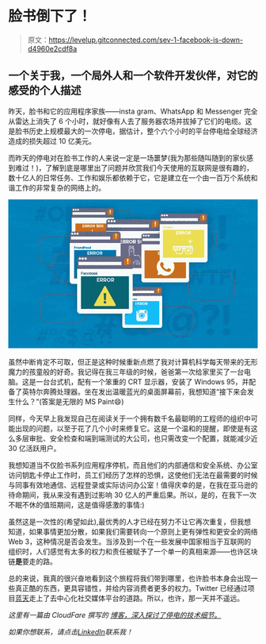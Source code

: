 # 脸书倒下了！

> 原文：<https://levelup.gitconnected.com/sev-1-facebook-is-down-d4960e2cdf8a>

## 一个关于我，一个局外人和一个软件开发伙伴，对它的感受的个人描述

昨天，脸书和它的应用程序家族——insta gram、WhatsApp 和 Messenger 完全从雷达上消失了 6 个小时，就好像有人去了服务器农场并拔掉了它们的电缆。这是脸书历史上规模最大的一次停电，据估计，整个六个小时的平台停电给全球经济造成的损失超过 10 亿美元。

而昨天的停电对在脸书工作的人来说一定是一场噩梦(我为那些随叫随到的家伙感到难过！)，了解到底是哪里出了问题并欣赏我们今天使用的互联网是很有趣的，数十亿人的日常任务、工作和娱乐都依赖于它，它是建立在一个由一百万个系统和谐工作的非常复杂的网络上的。

![](img/9c8d68357ce70feed5abce5ba71536bd.png)

虽然中断肯定不可取，但正是这种时候重新点燃了我对计算机科学每天带来的无形魔力的孩童般的好奇。我记得在我三年级的时候，爸爸第一次给家里买了一台电脑。这是一台台式机，配有一个笨重的 CRT 显示器，安装了 Windows 95，并配备了英特尔奔腾处理器。坐在发出温暖蓝光的桌面屏幕前，我想知道“接下来会发生什么？”(答案是无限的 MS Paint😄)

同样，今天早上我发现自己在阅读关于一个拥有数千名最聪明的工程师的组织中可能出现的问题，以至于花了几个小时来修复它。这是一个温和的提醒，即使是有这么多层审批、安全检查和端到端测试的大公司，也只需改变一个配置，就能减少近 30 亿活跃用户。

我想知道当不仅脸书系列应用程序停机，而且他们的内部通信和安全系统、办公室访问钥匙卡停止工作时，员工们经历了怎样的恐惧，这使他们无法在最需要的时候与同事有效地通信、远程登录或实际访问办公室！值得庆幸的是，在我在亚马逊的待命期间，我从来没有遇到过影响 30 亿人的严重后果。所以，是的，在我下一次不眠不休的值班期间，这是值得感激的事情:)

虽然这是一次性的(希望如此),最优秀的人才已经在努力不让它再次重复，但我想知道，如果事情更加分散，如果我们需要转向一个原则上更有弹性和更安全的网络 Web 3，这种情况是否会发生。当涉及到一个在一些发展中国家相当于互联网的组织时，人们感觉有太多的权力和责任被赋予了一个单一的真相来源——也许区块链**是**要走的路。

总的来说，我真的很兴奋地看到这个旅程将我们带到哪里，也许脸书本身会出现一些真正酷的东西，更具容错性，并给内容消费者更多的权力。Twitter 已经通过项目[蓝天](https://blueskyweb.org/)走上了去中心化社交媒体平台的道路。所以，也许，那一天并不遥远。

*这里有一篇由 CloudFare* *撰写的* [*博客，深入探讨了停电的技术细节。*](https://href.li/?https://blog.cloudflare.com/october-2021-facebook-outage/)

*如果你想联系，请点击*[*LinkedIn*](https://www.linkedin.com/in/sushmita01/)*联系我！*